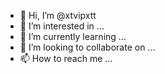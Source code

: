 - 👋 Hi, I’m @xtvipxtt
- 👀 I’m interested in ...
- 🌱 I’m currently learning ...
- 💞️ I’m looking to collaborate on ...
- 📫 How to reach me ...

<!---
xtvipxtt/xtvipxtt is a ✨ special ✨ repository because its `README.md` (this file) appears on your GitHub profile.
You can click the Preview link to take a look at your changes.
--->
